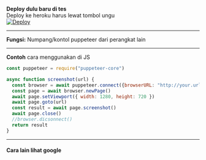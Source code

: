 **Deploy dulu baru di tes**<br>
Deploy ke heroku harus lewat tombol ungu<br>
[![Deploy](https://www.herokucdn.com/deploy/button.svg)](https://dashboard.heroku.com/new?template=https://github.com/frmdeveloper/numpangpup)

___
**Fungsi:** Numpang/kontol puppeteer dari perangkat lain<br>
___
**Contoh** cara menggunakan di JS
```js
const puppeteer = require("puppeteer-core")

async function screenshot(url) {
  const browser = await puppeteer.connect({browserURL: "http://your.url"})
  const page = await browser.newPage()
  await page.setViewport({ width: 1280, height: 720 })
  await page.goto(url)
  const result = await page.screenshot()
  await page.close()
  //browser.dicsonnect()
  return result
}
```
___
#### Cara lain lihat google
